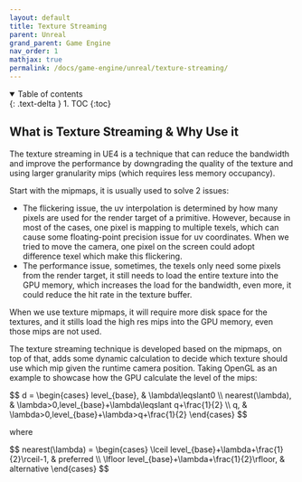 ```yaml
---
layout: default
title: Texture Streaming
parent: Unreal
grand_parent: Game Engine
nav_order: 1
mathjax: true
permalink: /docs/game-engine/unreal/texture-streaming/
---
```


<details open markdown="block">
  <summary>
    Table of contents
  </summary>
  {: .text-delta }
1. TOC
{:toc}
</details>

## What is Texture Streaming & Why Use it

The texture streaming in UE4 is a technique that can reduce the bandwidth and improve the performance by downgrading the quality of the texture and using larger granularity mips (which requires less memory occupancy).

Start with the mipmaps, it is usually used to solve 2 issues:

- The flickering issue, the uv interpolation is determined by how many pixels are used for the render target of a primitive. However, because in most of the cases, one pixel is mapping to multiple texels, which can cause some floating-point precision issue for uv coordinates. When we tried to move the camera, one pixel on the screen could adopt difference texel which make this flickering.
- The performance issue, sometimes, the texels only need some pixels from the render target, it still needs to load the entire texture into the GPU memory, which increases the load for the bandwidth, even more, it could reduce the hit rate in the texture buffer.

When we use texture mipmaps, it will require more disk space for the textures, and it stills load the high res mips into the GPU memory, even those mips are not used.

The texture streaming technique is developed based on the mipmaps, on top of that, adds some dynamic calculation to decide which texture should use which mip given the runtime camera position. Taking OpenGL as an example to showcase how the GPU calculate the level of the mips:

<div>$$
d = 
\begin{cases}
level_{base}, & \lambda\leqslant0 \\
nearest(\lambda), & \lambda>0,level_{base}+\lambda\leqslant q+\frac{1}{2} \\
q, & \lambda>0,level_{base}+\lambda>q+\frac{1}{2}
\end{cases}
$$</div>

where

<div>$$
nearest(\lambda) = 
\begin{cases}
\lceil level_{base}+\lambda+\frac{1}{2}\rceil-1, & preferred \\
\lfloor level_{base}+\lambda+\frac{1}{2}\rfloor, & alternative
\end{cases}
$$</div>